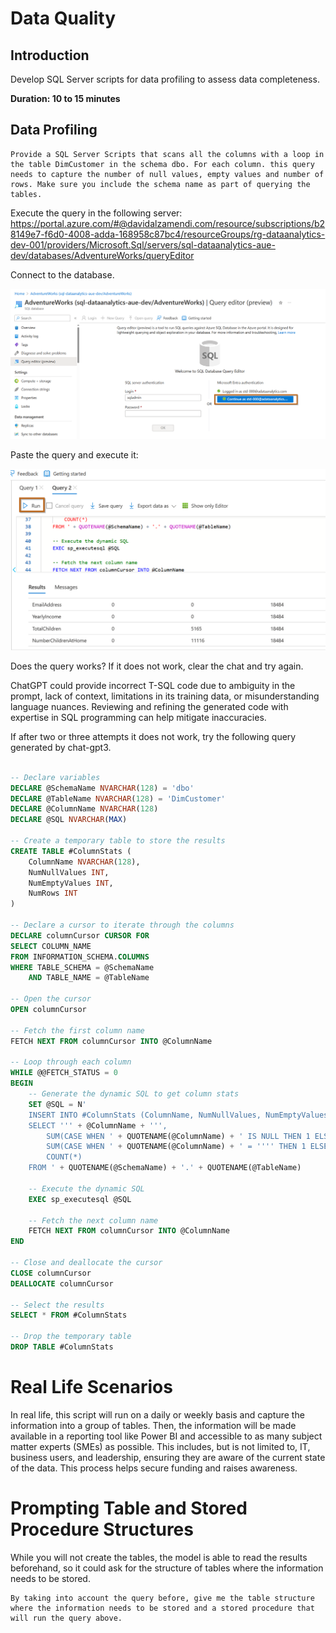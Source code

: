 # Data Quality

## Introduction
Develop SQL Server scripts for data profiling to assess data completeness.


**Duration: 10 to 15 minutes**


## Data Profiling


```
Provide a SQL Server Scripts that scans all the columns with a loop in the table DimCustomer in the schema dbo. For each column. this query needs to capture the number of null values, empty values and number of rows. Make sure you include the schema name as part of querying the tables. 
```



Execute the query in the following server:
https://portal.azure.com/#@davidalzamendi.com/resource/subscriptions/b28149e7-f6d0-4008-adda-168958c87bc4/resourceGroups/rg-dataanalytics-dev-001/providers/Microsoft.Sql/servers/sql-dataanalytics-aue-dev/databases/AdventureWorks/queryEditor

Connect to the database.


![Connect Database](../../media/data-quality/connect-to-server.png)


Paste the query and execute it:

![Run Query](../../media/data-quality/run-query.png)

Does the query works? If it does not work, clear the chat and try again. 


ChatGPT could provide incorrect T-SQL code due to ambiguity in the prompt, lack of context, limitations in its training data, or misunderstanding language nuances. Reviewing and refining the generated code with expertise in SQL programming can help mitigate inaccuracies.



If after two or three attempts it does not work, try the following query generated by chat-gpt3.


```sql

-- Declare variables  
DECLARE @SchemaName NVARCHAR(128) = 'dbo'  
DECLARE @TableName NVARCHAR(128) = 'DimCustomer'  
DECLARE @ColumnName NVARCHAR(128)  
DECLARE @SQL NVARCHAR(MAX)  
  
-- Create a temporary table to store the results  
CREATE TABLE #ColumnStats (  
    ColumnName NVARCHAR(128),  
    NumNullValues INT,  
    NumEmptyValues INT,  
    NumRows INT  
)  
  
-- Declare a cursor to iterate through the columns  
DECLARE columnCursor CURSOR FOR  
SELECT COLUMN_NAME  
FROM INFORMATION_SCHEMA.COLUMNS  
WHERE TABLE_SCHEMA = @SchemaName  
    AND TABLE_NAME = @TableName  
  
-- Open the cursor  
OPEN columnCursor  
  
-- Fetch the first column name  
FETCH NEXT FROM columnCursor INTO @ColumnName  
  
-- Loop through each column  
WHILE @@FETCH_STATUS = 0  
BEGIN  
    -- Generate the dynamic SQL to get column stats  
    SET @SQL = N'  
    INSERT INTO #ColumnStats (ColumnName, NumNullValues, NumEmptyValues, NumRows)  
    SELECT ''' + @ColumnName + ''',  
        SUM(CASE WHEN ' + QUOTENAME(@ColumnName) + ' IS NULL THEN 1 ELSE 0 END),  
        SUM(CASE WHEN ' + QUOTENAME(@ColumnName) + ' = '''' THEN 1 ELSE 0 END),  
        COUNT(*)  
    FROM ' + QUOTENAME(@SchemaName) + '.' + QUOTENAME(@TableName)  
  
    -- Execute the dynamic SQL  
    EXEC sp_executesql @SQL  
  
    -- Fetch the next column name  
    FETCH NEXT FROM columnCursor INTO @ColumnName  
END  
  
-- Close and deallocate the cursor  
CLOSE columnCursor  
DEALLOCATE columnCursor  
  
-- Select the results  
SELECT * FROM #ColumnStats  
  
-- Drop the temporary table  
DROP TABLE #ColumnStats  
```


# Real Life Scenarios
In real life, this script will run on a daily or weekly basis and capture the information into a group of tables. Then, the information will be made available in a reporting tool like Power BI and accessible to as many subject matter experts (SMEs) as possible. This includes, but is not limited to, IT, business users, and leadership, ensuring they are aware of the current state of the data. This process helps secure funding and raises awareness.

# Prompting Table and Stored Procedure Structures
While you will not create the tables, the model is able to read the results beforehand, so it could ask for the structure of tables where the information needs to be stored.

```
By taking into account the query before, give me the table structure where the information needs to be stored and a stored procedure that will run the query above.
```




